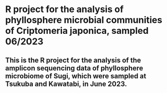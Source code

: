 # R project for the analysis of phyllosphere microbial communities of Criptomeria japonica, sampled 06/2023

## This is the R project for the analysis of the amplicon sequencing data of phyllosphere microbiome of Sugi, which were sampled at Tsukuba and Kawatabi, in June 2023.

